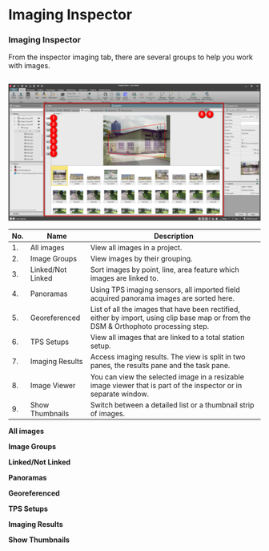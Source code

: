 # Imaging Inspector

### Imaging Inspector

From the inspector imaging tab, there are several groups to help you work with images.

|  |  |
| --- | --- |

![Image](graphics/00803686.jpg)

| No. | Name | Description |
| --- | --- | --- |
| 1. | All images | View all images in a project. |
| 2. | Image Groups | View images by their grouping. |
| 3. | Linked/Not Linked | Sort images by point, line, area feature which images are linked to. |
| 4. | Panoramas | Using TPS imaging sensors, all imported field acquired panorama images are sorted here. |
| 5. | Georeferenced | List of all the images that have been rectified, either by import, using clip base map or from the DSM & Orthophoto processing step. |
| 6. | TPS Setups | View all images that are linked to a total station setup. |
| 7. | Imaging Results | Access imaging results. The view is split in two panes, the results pane and the task pane. |
| 8. | Image Viewer | You can view the selected image in a resizable image viewer that is part of the inspector or in separate window. |
| 9. | Show Thumbnails | Switch between a detailed list or a thumbnail strip of images. |

**All images**

**Image Groups**

**Linked/Not Linked**

**Panoramas**

**Georeferenced**

**TPS Setups**

**Imaging Results**

**Show Thumbnails**

